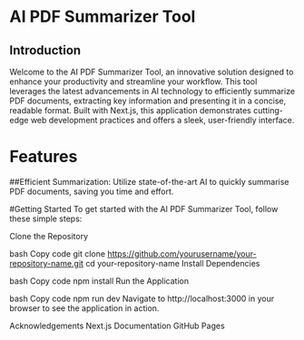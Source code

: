 # AI PDF Summarizer Tool

## Introduction
Welcome to the AI PDF Summarizer Tool, an innovative solution designed to enhance your productivity and streamline your workflow. This tool leverages the latest advancements in AI technology to efficiently summarize PDF documents, extracting key information and presenting it in a concise, readable format. Built with Next.js, this application demonstrates cutting-edge web development practices and offers a sleek, user-friendly interface.

# Features
##Efficient Summarization: 
Utilize state-of-the-art AI to quickly summarise PDF documents, saving you time and effort.

#Getting Started
To get started with the AI PDF Summarizer Tool, follow these simple steps:

Clone the Repository

bash
Copy code
git clone https://github.com/yourusername/your-repository-name.git
cd your-repository-name
Install Dependencies

bash
Copy code
npm install
Run the Application

bash
Copy code
npm run dev
Navigate to http://localhost:3000 in your browser to see the application in action.


Acknowledgements
Next.js Documentation
GitHub Pages
